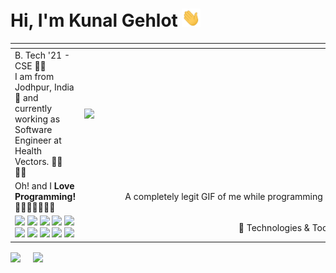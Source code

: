# Hi, I'm Kunal Gehlot <img src="https://raw.githubusercontent.com/KunalGehlot/KunalGehlot/master/wave.gif" width="30px">

<span></span>|<span></span>
:--|--:
B. Tech '21 - CSE 👨‍🎓<br> I am from Jodhpur, India 📍 and currently working as Software Engineer at Health Vectors. 👨‍💻 👨‍🔬 |<img align="right" width="400" src="https://raw.githubusercontent.com/KunalGehlot/KunalGehlot/master/giphy.webp">
Oh! and I **Love Programming!** 💙💚💛💜🖤🤎🤍|A completely legit GIF of me while programming 😎
![](https://img.shields.io/badge/OS-Linux-informational?style=flat&logo=linux&logoColor=fff&color=edf2f4&labelColor=2b2d42) ![](https://img.shields.io/badge/OS-Windows-informational?style=flat&logo=windows&logoColor=fff&color=edf2f4&labelColor=2b2d42) ![](https://img.shields.io/badge/Editor-VSCode-green?style=flat&logo=visual-studio-code&logoColor=fff&color=edf2f4&labelColor=2b2d42) ![](https://img.shields.io/badge/Shell-Bash-informational?style=flat&logo=gnu-bash&logoColor=fff&color=edf2f4&labelColor=2b2d42) ![](https://img.shields.io/badge/Code-Python-informational?style=flat&logo=python&logoColor=fff&color=edf2f4&labelColor=2b2d42) ![](https://img.shields.io/badge/Code-C++-informational?style=flat&logo=c%2B%2B&logoColor=fff&color=edf2f4&labelColor=2b2d42) ![](https://img.shields.io/badge/Code-JavaScript-informational?style=flat&logo=javascript&logoColor=fff&color=edf2f4&labelColor=2b2d42) ![](https://img.shields.io/badge/Code-HTML-informational?style=flat&logo=html5&logoColor=fff&color=edf2f4&labelColor=2b2d42) ![](https://img.shields.io/badge/Code-CSS-informational?style=flat&logo=css3&logoColor=fff&color=edf2f4&labelColor=2b2d42) ![](https://img.shields.io/badge/Code-Arduino-informational?style=flat&logo=arduino&logoColor=fff&color=edf2f4&labelColor=2b2d42) | 🔧 Technologies & Tools

<img align="center" src="https://github-readme-stats.vercel.app/api?username=kunalgehlot&show_icons=true&theme=dark" />&nbsp;&nbsp;&nbsp;&nbsp;&nbsp;<img align="center" src="https://github-readme-stats.vercel.app/api/top-langs/?username=kunalgehlot&layout=compact&theme=dark" />
